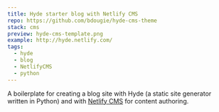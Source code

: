 ```yaml
---
title: Hyde starter blog with Netlify CMS
repo: https://github.com/bdougie/hyde-cms-theme
stack: cms
preview: hyde-cms-template.png
example: http://hyde.netlify.com/
tags:
  - hyde
  - blog
  - NetlifyCMS
  - python
---
```


A boilerplate for creating a blog site with Hyde (a static site generator written in Python) and with [Netlify CMS](https://www.netlifycms.org) for content authoring.
